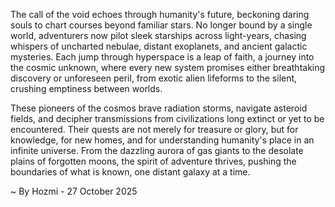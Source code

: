 
The call of the void echoes through humanity's future, beckoning daring souls to chart courses beyond familiar stars. No longer bound by a single world, adventurers now pilot sleek starships across light-years, chasing whispers of uncharted nebulae, distant exoplanets, and ancient galactic mysteries. Each jump through hyperspace is a leap of faith, a journey into the cosmic unknown, where every new system promises either breathtaking discovery or unforeseen peril, from exotic alien lifeforms to the silent, crushing emptiness between worlds.

These pioneers of the cosmos brave radiation storms, navigate asteroid fields, and decipher transmissions from civilizations long extinct or yet to be encountered. Their quests are not merely for treasure or glory, but for knowledge, for new homes, and for understanding humanity's place in an infinite universe. From the dazzling aurora of gas giants to the desolate plains of forgotten moons, the spirit of adventure thrives, pushing the boundaries of what is known, one distant galaxy at a time.

~ By Hozmi - 27 October 2025
